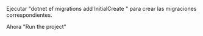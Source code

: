 Ejecutar "dotnet ef migrations add InitialCreate " para crear las migraciones correspondientes.

Ahora "Run the project"

